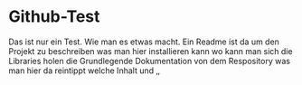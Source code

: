 # Github-Test
Das ist nur ein Test. Wie man es etwas macht. Ein Readme ist da um den Projekt zu beschreiben was man hier installieren kann wo kann man sich die Libraries holen die Grundlegende Dokumentation von dem Respository was man hier da reintippt welche Inhalt und ‚‚
